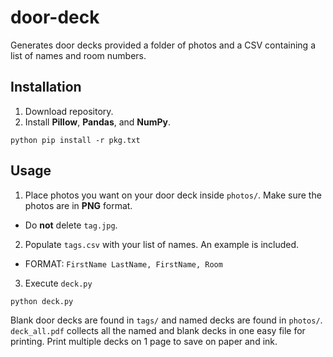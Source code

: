 # door-deck
 
Generates door decks provided a folder of photos and a CSV containing a list of names and room numbers.

## Installation
1. Download repository. 
2. Install **Pillow**, **Pandas**, and **NumPy**.

```
python pip install -r pkg.txt
```

## Usage
1. Place photos you want on your door deck inside `photos/`. Make sure the photos are in **PNG** format.
- Do **not** delete `tag.jpg`.
2. Populate `tags.csv` with your list of names. An example is included.
- FORMAT: `FirstName LastName, FirstName, Room`
3. Execute `deck.py`

```python deck.py```

Blank door decks are found in `tags/` and named decks are found in `photos/`. `deck_all.pdf` collects all the named and blank decks in one easy file for printing. Print multiple decks on 1 page to save on paper and ink.
